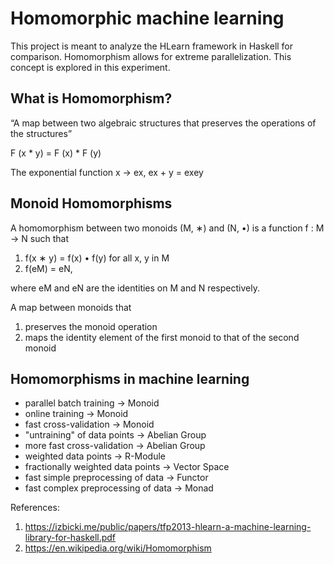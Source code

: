 # Homomorphic machine learning

This project is meant to analyze the HLearn framework in Haskell for comparison. Homomorphism allows for extreme parallelization. This concept is explored in this experiment.

## What is Homomorphism?
“A map between two algebraic structures that preserves the operations of the structures”

F (x * y) = F (x) * F (y)

The exponential function x -> ex, 		ex + y = exey

## Monoid Homomorphisms
A homomorphism between two monoids (M, ∗) and (N, •) is a function f : M → N such that

1. f(x ∗ y) = f(x) • f(y) for all x, y in M
2. f(eM) = eN,

where eM and eN are the identities on M and N respectively.

A map between monoids that
1. preserves the monoid operation 
2. maps the identity element of the first monoid to that of the second monoid

## Homomorphisms in machine learning

- parallel batch training -> Monoid
- online training -> Monoid
- fast cross-validation -> Monoid
- "untraining" of data points -> Abelian Group
- more fast cross-validation -> Abelian Group
- weighted data points -> R-Module
- fractionally weighted data points -> Vector Space
- fast simple preprocessing of data -> Functor
- fast complex preprocessing of data -> Monad

References: 
1. https://izbicki.me/public/papers/tfp2013-hlearn-a-machine-learning-library-for-haskell.pdf
2. https://en.wikipedia.org/wiki/Homomorphism
